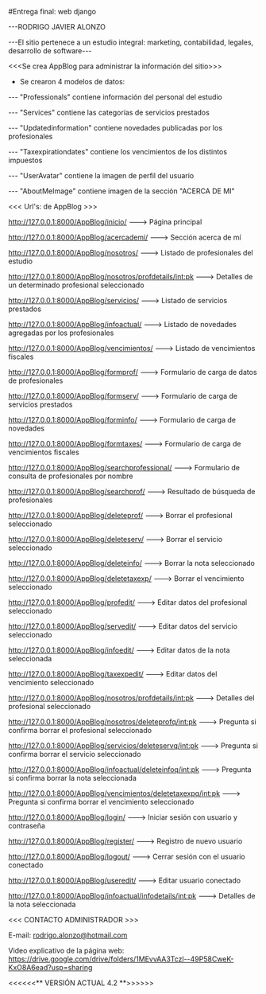 #Entrega final: web django

---RODRIGO JAVIER ALONZO

---El sitio pertenece a un estudio integral: marketing, contabilidad, legales, desarrollo de software---

<<<Se crea AppBlog para administrar la información del sitio>>>


- Se crearon 4 modelos de datos:

--- "Professionals" contiene información del personal del estudio

--- "Services" contiene las categorías de servicios prestados

--- "Updatedinformation" contiene novedades publicadas por los profesionales

--- "Taxexpirationdates" contiene los vencimientos de los distintos impuestos

--- "UserAvatar" contiene la imagen de perfil del usuario

--- "AboutMeImage" contiene imagen de la sección "ACERCA DE MI"


<<< Url's: de AppBlog >>>

http://127.0.0.1:8000/AppBlog/inicio/ ---> Página principal

http://127.0.0.1:8000/AppBlog/acercademi/ ---> Sección acerca de mí

http://127.0.0.1:8000/AppBlog/nosotros/ ---> Listado de profesionales del estudio

http://127.0.0.1:8000/AppBlog/nosotros/profdetails/<int:pk> ---> Detalles de un determinado profesional seleccionado

http://127.0.0.1:8000/AppBlog/servicios/ ---> Listado de servicios prestados

http://127.0.0.1:8000/AppBlog/infoactual/ ---> Listado de novedades agregadas por los profesionales

http://127.0.0.1:8000/AppBlog/vencimientos/ ---> Listado de vencimientos fiscales

http://127.0.0.1:8000/AppBlog/formprof/ ---> Formulario de carga de datos de profesionales

http://127.0.0.1:8000/AppBlog/formserv/ ---> Formulario de carga de servicios prestados

http://127.0.0.1:8000/AppBlog/forminfo/ ---> Formulario de carga de novedades

http://127.0.0.1:8000/AppBlog/formtaxes/ ---> Formulario de carga de vencimientos fiscales

http://127.0.0.1:8000/AppBlog/searchprofessional/ ---> Formulario de consulta de profesionales por nombre

http://127.0.0.1:8000/AppBlog/searchprof/ ---> Resultado de búsqueda de profesionales

http://127.0.0.1:8000/AppBlog/deleteprof/<profname> ---> Borrar el profesional seleccionado

http://127.0.0.1:8000/AppBlog/deleteserv/<servname> ---> Borrar el servicio seleccionado

http://127.0.0.1:8000/AppBlog/deleteinfo/<infotitle> ---> Borrar la nota seleccionado

http://127.0.0.1:8000/AppBlog/deletetaxexp/<taxexpname> ---> Borrar el vencimiento seleccionado

http://127.0.0.1:8000/AppBlog/profedit/<profname> ---> Editar datos del profesional seleccionado

http://127.0.0.1:8000/AppBlog/servedit/<servname> ---> Editar datos del servicio seleccionado

http://127.0.0.1:8000/AppBlog/infoedit/<infoname> ---> Editar datos de la nota seleccionada

http://127.0.0.1:8000/AppBlog/taxexpedit/<taxexpname> ---> Editar datos del vencimiento seleccionado

http://127.0.0.1:8000/AppBlog/nosotros/profdetails/<int:pk> ---> Detalles del profesional seleccionado

http://127.0.0.1:8000/AppBlog/nosotros/deleteprofq/<int:pk> ---> Pregunta si confirma borrar el profesional seleccionado

http://127.0.0.1:8000/AppBlog/servicios/deleteservq/<int:pk> ---> Pregunta si confirma borrar el servicio seleccionado

http://127.0.0.1:8000/AppBlog/infoactual/deleteinfoq/<int:pk> ---> Pregunta si confirma borrar la nota seleccionada

http://127.0.0.1:8000/AppBlog/vencimientos/deletetaxexpq/<int:pk> ---> Pregunta si confirma borrar el vencimiento seleccionado

http://127.0.0.1:8000/AppBlog/login/ ---> Iniciar sesión con usuario y contraseña

http://127.0.0.1:8000/AppBlog/register/ ---> Registro de nuevo usuario

http://127.0.0.1:8000/AppBlog/logout/ ---> Cerrar sesión con el usuario conectado

http://127.0.0.1:8000/AppBlog/useredit/ ---> Editar usuario conectado

http://127.0.0.1:8000/AppBlog/infoactual/infodetails/<int:pk> ---> Detalles de la nota seleccionada


<<< CONTACTO ADMINISTRADOR >>>

E-mail: rodrigo.alonzo@hotmail.com

Video explicativo de la página web: https://drive.google.com/drive/folders/1MEvvAA3Tczl--49P58CweK-KxO8A6ead?usp=sharing

<<<<<<** VERSIÓN ACTUAL 4.2 **>>>>>>
